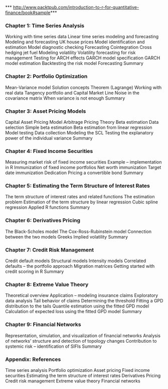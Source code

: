 *** http://www.packtpub.com/introduction-to-r-for-quantitative-finance/book#sample***
### Chapter 1: Time Series Analysis
Working with time series data
Linear time series modeling and forecasting
Modeling and forecasting UK house prices
Model identification and estimation
Model diagnostic checking
Forecasting
Cointegration
Cross hedging jet fuel
Modeling volatility
Volatility forecasting for risk management
Testing for ARCH effects
GARCH model specification
GARCH model estimation
Backtesting the risk model
Forecasting
Summary

### Chapter 2: Portfolio Optimization
Mean-Variance model
Solution concepts
Theorem (Lagrange)
Working with real data
Tangency portfolio and Capital Market Line
Noise in the covariance matrix
When variance is not enough
Summary

### Chapter 3: Asset Pricing Models
Capital Asset Pricing Model
Arbitrage Pricing Theory
Beta estimation
Data selection
Simple beta estimation
Beta estimation from linear regression
Model testing
Data collection
Modeling the SCL
Testing the explanatory power of the individual variance
Summary

### Chapter 4: Fixed Income Securities
Measuring market risk of fixed income securities
Example – implementation in R
Immunization of fixed income portfolios
Net worth immunization
Target date immunization
Dedication
Pricing a convertible bond
Summary

### Chapter 5: Estimating the Term Structure of Interest Rates
The term structure of interest rates and related functions
The estimation problem
Estimation of the term structure by linear regression
Cubic spline regression
Applied R functions
Summary

### Chapter 6: Derivatives Pricing
The Black-Scholes model
The Cox-Ross-Rubinstein model
Connection between the two models
Greeks
Implied volatility
Summary

### Chapter 7: Credit Risk Management
Credit default models
Structural models
Intensity models
Correlated defaults – the portfolio approach
Migration matrices
Getting started with credit scoring in R
Summary

### Chapter 8: Extreme Value Theory
Theoretical overview
Application – modeling insurance claims
Exploratory data analysis
Tail behavior of claims
Determining the threshold
Fitting a GPD distribution to the tails
Quantile estimation using the fitted GPD model
Calculation of expected loss using the fitted GPD model
Summary

### Chapter 9: Financial Networks
Representation, simulation, and visualization of financial networks
Analysis of networks’ structure and detection of topology changes
Contribution to systemic risk – identification of SIFIs
Summary

### Appendix: References
Time series analysis
Portfolio optimization
Asset pricing
Fixed income securities
Estimating the term structure of interest rates
Derivatives Pricing
Credit risk management
Extreme value theory
Financial networks
